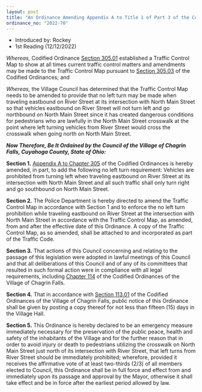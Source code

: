 ```yaml
---
layout: post
title: "An Ordinance Amending Appendix A to Title 1 of Part 3 of the Codified Ordinances to Amend the Traffic Control Map Provided for in Codified Ordinance Section 305.01 and Declaring an Emergency"
ordinance_no: "2022-70"
---
```


- Introduced by: Rockey
- 1st Reading (12/12/2022)

_Whereas,_ Codified Ordinance [Section 305.01][] established a Traffic Control
Map to show at all times current traffic control matters and amendments may be
made to the Traffic Control Map pursuant to [Section 305.03][] of the Codified
Ordinances; and

_Whereas,_ the Village Council has determined that the Traffic Control Map needs
to be amended to provide that no left turn may be made when traveling eastbound
on River Street at its intersection with North Main Street so that vehicles
eastbound on River Street will not turn left and go northbound on North Main
Street since it has created dangerous conditions for pedestrians who are
lawfully in the North Main Street crosswalk at the point where left turning
vehicles from River Street would cross the crosswalk when going north on North
Main Street.

**_Now Therefore, Be It Ordained by the Council of the Village of Chagrin Falls,
Cuyahoga County, State of Ohio:_**

**Section 1.** [Appendix A to Chapter 305][] of the Codified Ordinances is
hereby amended, in part, to add the following no left turn requirement: Vehicles
are prohibited from turning left when traveling eastbound on River Street at its
intersection with North Main Street and all such traffic shall only turn right
and go southbound on North Main Street.

**Section 2.** The Police Department is hereby directed to amend the Traffic
Control Map in accordance with Section 1 and to enforce the no left turn
prohibition while traveling eastbound on River Street at the intersection with
North Main Street in accordance with the Traffic Control Map, as amended, from
and after the effective date of this Ordinance. A copy of the Traffic Control
Map, as so amended, shall be attached to and incorporated as part of the Traffic
Code.

**Section 3.** That actions of this Council concerning and relating to the
passage of this legislation were adopted in lawful meetings of this Council and
that all deliberations of this Council and of any of its committees that
resulted in such formal action were in compliance with all legal requirements,
including [Chapter 114][] of the Codified Ordinances of the Village of Chagrin
Falls.

**Section 4.** That in accordance with [Section 113.01][] of the Codified
Ordinances of the Village of Chagrin Falls, public notice of this Ordinance
shall be given by posting a copy thereof for not less than fifteen (15) days in
the Village Hall.

**Section 5.** This Ordinance is hereby declared to be an emergency measure
immediately necessary for the preservation of the public peace, health and
safety of the inhabitants of the Village and for the further reason that in
order to avoid injury or death to pedestrians utilizing the crosswalk on North
Main Street just north of its intersection with River Street, that left turns
from River Street should be immediately prohibited; wherefore, provided it
receives the affirmative vote of at least two-thirds (2/3) of all members
elected to Council, this Ordinance shall be in full force and effect from and
immediately upon its passage and approval by the Mayor, otherwise it shall take
effect and be in force after the earliest period allowed by law.

[Section 113.01]:</chapters/chapter-113-ordinances-and-resolutions/#11301-publication-and-posting>
[Chapter 114]:</chapters/chapter-114-open-meetings/>
[Section 305.01]:</chapters/chapter-305-traffic-control-map-and-file/#30501-traffic-control-map>
[Section 305.03]:</chapters/chapter-305-traffic-control-map-and-file/#30503-amendments>
[Appendix A to Chapter 305]:</chapters/chapter-305-traffic-control-map-and-file/#appendix-a---traffic-map-amendments>
